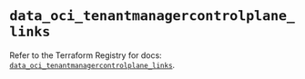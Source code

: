 # `data_oci_tenantmanagercontrolplane_links`

Refer to the Terraform Registry for docs: [`data_oci_tenantmanagercontrolplane_links`](https://registry.terraform.io/providers/oracle/oci/7.19.0/docs/data-sources/tenantmanagercontrolplane_links).
